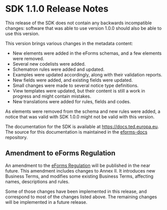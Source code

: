 # SDK 1.1.0 Release Notes

This release of the SDK does not contain any backwards incompatible changes: software that was able to use version 1.0.0 should also be able to use this version.

This version brings various changes in the metadata content:

* New elements were added in the eForms schemas, and a few elements were removed.
* Several new codelists were added.
* Schematron rules were added and updated.
* Examples were updated accordingly, along with their validation reports.
* New fields were added, and existing fields were updated.
* Small changes were made to several notice type definitions.
* View templates were updated, but their content is still a work in progress and might contain mistakes.
* New translations were added for rules, fields and codes.

As elements were removed from the schema and new rules were added, a notice that was valid with SDK 1.0.0 might not be valid with this version.

The documentation for the SDK is available at <https://docs.ted.europa.eu>. The source for this documentation is maintained in the [eforms-docs](https://github.com/OP-TED/eforms-docs) repository.

## Amendment to eForms Regulation

An amendment to the [eForms Regulation](https://eur-lex.europa.eu/legal-content/EN/TXT/?uri=CELEX:32019R1780) will be published in the near future.
This amendment includes changes to Annex II.
It introduces new Business Terms, and modifies some existing Business Terms, affecting names, descriptions and rules.

Some of those changes have been implemented in this release, and correspond to most of the changes listed above. The remaining changes will be implemented in a future release.
